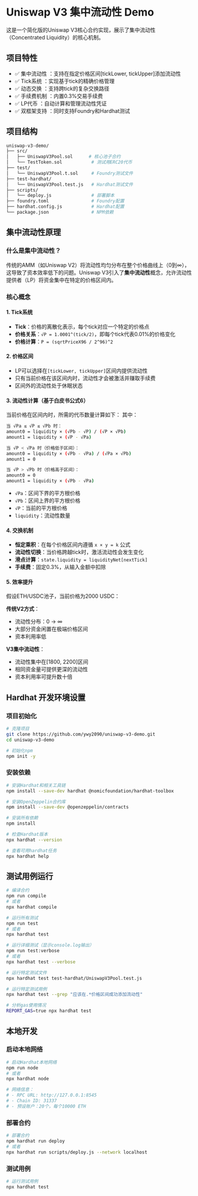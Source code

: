 # Uniswap V3 集中流动性 Demo

这是一个简化版的Uniswap V3核心合约实现，展示了集中流动性（Concentrated Liquidity）的核心机制。

## 项目特性

- ✅ 集中流动性 ：支持在指定价格区间[tickLower, tickUpper]添加流动性
- ✅ Tick系统 ：实现基于tick的精确价格管理
- ✅ 动态交换 ：支持跨tick的复杂交换路径
- ✅ 手续费机制 ：内置0.3%交易手续费
- ✅ LP代币 ：自动计算和管理流动性凭证
- ✅ 双框架支持 ：同时支持Foundry和Hardhat测试

## 项目结构

```bash
uniswap-v3-demo/
├── src/
│   ├── UniswapV3Pool.sol      # 核心池子合约
│   └── TestToken.sol           # 测试用ERC20代币
├── test/
│   └── UniswapV3Pool.t.sol     # Foundry测试文件
├── test-hardhat/
│   └── UniswapV3Pool.test.js   # Hardhat测试文件
├── scripts/
│   └── deploy.js               # 部署脚本
├── foundry.toml                # Foundry配置
├── hardhat.config.js           # Hardhat配置
└── package.json                # NPM依赖
```

## 集中流动性原理

### 什么是集中流动性？

传统的AMM（如Uniswap V2）将流动性均匀分布在整个价格曲线上（0到∞），这导致了资本效率低下的问题。Uniswap V3引入了**集中流动性**概念，允许流动性提供者（LP）将资金集中在特定的价格区间内。

### 核心概念

#### 1. Tick系统

- **Tick**：价格的离散化表示，每个tick对应一个特定的价格点
- **价格关系**：`√P = 1.0001^(tick/2)`，即每个tick代表0.01%的价格变化
- **价格计算**：`P = (sqrtPriceX96 / 2^96)^2`

#### 2. 价格区间

- LP可以选择在`[tickLower, tickUpper]`区间内提供流动性
- 只有当前价格在该区间内时，流动性才会被激活并赚取手续费
- 区间外的流动性处于休眠状态

#### 3. 流动性计算（基于白皮书公式6）

当前价格在区间内时，所需的代币数量计算如下：
其中：

``` bash
当 √Pa ≤ √P ≤ √Pb 时：
amount0 = liquidity × (√Pb - √P) / (√P × √Pb)
amount1 = liquidity × (√P - √Pa)

当 √P < √Pa 时（价格低于区间）：
amount0 = liquidity × (√Pb - √Pa) / (√Pa × √Pb)
amount1 = 0

当 √P > √Pb 时（价格高于区间）：
amount0 = 0
amount1 = liquidity × (√Pb - √Pa)
```

- `√Pa`：区间下界的平方根价格
- `√Pb`：区间上界的平方根价格  
- `√P`：当前的平方根价格
- `liquidity`：流动性数量

#### 4. 交换机制

- **恒定乘积**：在每个价格区间内遵循 `x × y = k` 公式
- **流动性切换**：当价格跨越tick时，激活流动性会发生变化
- **滑点计算**：`state.liquidity = liquidityNet[nextTick]`
- **手续费**：固定0.3%，从输入金额中扣除

#### 5. 效率提升

假设ETH/USDC池子，当前价格为2000 USDC：

**传统V2方式**：

- 流动性分布：0 → ∞
- 大部分资金闲置在极端价格区间
- 资本利用率低

**V3集中流动性**：

- 流动性集中在[1800, 2200]区间
- 相同资金量可提供更深的流动性
- 资本利用率可提升数十倍

## Hardhat 开发环境设置

### **项目初始化**

```bash
# 克隆项目
git clone https://github.com/ywy2090/uniswap-v3-demo.git
cd uniswap-v3-demo

# 初始化npm
npm init -y
```

### **安装依赖**

```bash
# 安装Hardhat和相关工具链
npm install --save-dev hardhat @nomicfoundation/hardhat-toolbox

# 安装OpenZeppelin合约库
npm install --save-dev @openzeppelin/contracts

# 安装所有依赖
npm install

# 检查Hardhat版本
npx hardhat --version

# 查看可用hardhat任务
npx hardhat help
```

## 测试用例运行

```bash
# 编译合约
npm run compile
# 或者
npx hardhat compile

# 运行所有测试
npm run test
# 或者
npx hardhat test

# 运行详细测试（显示console.log输出）
npm run test:verbose
# 或者
npx hardhat test --verbose

# 运行特定测试文件
npx hardhat test test-hardhat/UniswapV3Pool.test.js

# 运行特定测试用例
npx hardhat test --grep "应该在.*价格区间成功添加流动性"

# 分析gas使用情况
REPORT_GAS=true npx hardhat test
```

## 本地开发

### **启动本地网络**

```bash
# 启动Hardhat本地网络
npm run node
# 或者
npx hardhat node

# 网络信息：
# - RPC URL: http://127.0.0.1:8545
# - Chain ID: 31337
# - 预设账户：20个，每个10000 ETH
```

### **部署合约**

```bash
# 部署合约
npm hardhat run deploy
# 或者
npx hardhat run scripts/deploy.js --network localhost
```

### **测试用例**

```bash
# 运行测试用例
npx hardhat test
```
